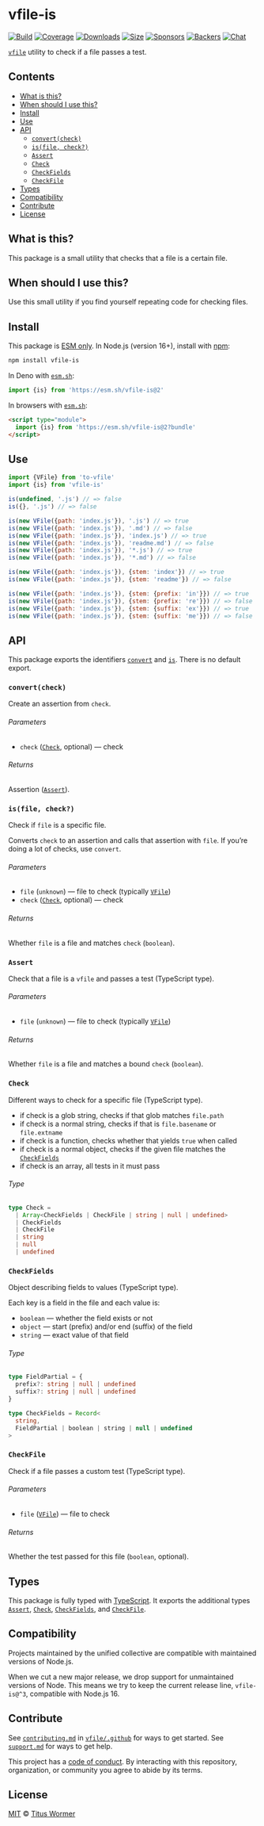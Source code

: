 # vfile-is

[![Build][build-badge]][build]
[![Coverage][coverage-badge]][coverage]
[![Downloads][downloads-badge]][downloads]
[![Size][size-badge]][size]
[![Sponsors][sponsors-badge]][collective]
[![Backers][backers-badge]][collective]
[![Chat][chat-badge]][chat]

[`vfile`][vfile] utility to check if a file passes a test.

## Contents

*   [What is this?](#what-is-this)
*   [When should I use this?](#when-should-i-use-this)
*   [Install](#install)
*   [Use](#use)
*   [API](#api)
    *   [`convert(check)`](#convertcheck)
    *   [`is(file, check?)`](#isfile-check)
    *   [`Assert`](#assert)
    *   [`Check`](#check)
    *   [`CheckFields`](#checkfields)
    *   [`CheckFile`](#checkfile)
*   [Types](#types)
*   [Compatibility](#compatibility)
*   [Contribute](#contribute)
*   [License](#license)

## What is this?

This package is a small utility that checks that a file is a certain file.

## When should I use this?

Use this small utility if you find yourself repeating code for checking files.

## Install

This package is [ESM only][esm].
In Node.js (version 16+), install with [npm][]:

```sh
npm install vfile-is
```

In Deno with [`esm.sh`][esmsh]:

```js
import {is} from 'https://esm.sh/vfile-is@2'
```

In browsers with [`esm.sh`][esmsh]:

```html
<script type="module">
  import {is} from 'https://esm.sh/vfile-is@2?bundle'
</script>
```

## Use

```js
import {VFile} from 'to-vfile'
import {is} from 'vfile-is'

is(undefined, '.js') // => false
is({}, '.js') // => false

is(new VFile({path: 'index.js'}), '.js') // => true
is(new VFile({path: 'index.js'}), '.md') // => false
is(new VFile({path: 'index.js'}), 'index.js') // => true
is(new VFile({path: 'index.js'}), 'readme.md') // => false
is(new VFile({path: 'index.js'}), '*.js') // => true
is(new VFile({path: 'index.js'}), '*.md') // => false

is(new VFile({path: 'index.js'}), {stem: 'index'}) // => true
is(new VFile({path: 'index.js'}), {stem: 'readme'}) // => false

is(new VFile({path: 'index.js'}), {stem: {prefix: 'in'}}) // => true
is(new VFile({path: 'index.js'}), {stem: {prefix: 're'}}) // => false
is(new VFile({path: 'index.js'}), {stem: {suffix: 'ex'}}) // => true
is(new VFile({path: 'index.js'}), {stem: {suffix: 'me'}}) // => false
```

## API

This package exports the identifiers [`convert`][api-convert] and
[`is`][api-is].
There is no default export.

### `convert(check)`

Create an assertion from `check`.

###### Parameters

*   `check` ([`Check`][api-check], optional)
    — check

###### Returns

Assertion ([`Assert`][api-assert]).

### `is(file, check?)`

Check if `file` is a specific file.

Converts `check` to an assertion and calls that assertion with `file`.
If you’re doing a lot of checks, use `convert`.

###### Parameters

*   `file` (`unknown`)
    — file to check (typically [`VFile`][vfile])
*   `check` ([`Check`][api-check], optional)
    — check

###### Returns

Whether `file` is a file and matches `check` (`boolean`).

### `Assert`

Check that a file is a `vfile` and passes a test (TypeScript type).

###### Parameters

*   `file` (`unknown`)
    — file to check (typically [`VFile`][vfile])

###### Returns

Whether `file` is a file and matches a bound `check` (`boolean`).

### `Check`

Different ways to check for a specific file (TypeScript type).

*   if check is a glob string, checks if that glob matches `file.path`
*   if check is a normal string, checks if that is `file.basename` or
    `file.extname`
*   if check is a function, checks whether that yields `true` when called
*   if check is a normal object, checks if the given file matches the
    [`CheckFields`][api-check-fields]
*   if check is an array, all tests in it must pass

###### Type

```ts
type Check =
  | Array<CheckFields | CheckFile | string | null | undefined>
  | CheckFields
  | CheckFile
  | string
  | null
  | undefined
```

### `CheckFields`

Object describing fields to values (TypeScript type).

Each key is a field in the file and each value is:

*   `boolean` — whether the field exists or not
*   `object` — start (prefix) and/or end (suffix) of the field
*   `string` — exact value of that field

###### Type

```ts
type FieldPartial = {
  prefix?: string | null | undefined
  suffix?: string | null | undefined
}

type CheckFields = Record<
  string,
  FieldPartial | boolean | string | null | undefined
>
```

### `CheckFile`

Check if a file passes a custom test (TypeScript type).

###### Parameters

*   `file` ([`VFile`][vfile])
    — file to check

###### Returns

Whether the test passed for this file (`boolean`, optional).

## Types

This package is fully typed with [TypeScript][].
It exports the additional types [`Assert`][api-assert], [`Check`][api-check],
[`CheckFields`][api-check-fields], and [`CheckFile`][api-check-file].

## Compatibility

Projects maintained by the unified collective are compatible with maintained
versions of Node.js.

When we cut a new major release, we drop support for unmaintained versions of
Node.
This means we try to keep the current release line, `vfile-is@^3`, compatible
with Node.js 16.

## Contribute

See [`contributing.md`][contributing] in [`vfile/.github`][health] for ways to
get started.
See [`support.md`][support] for ways to get help.

This project has a [code of conduct][coc].
By interacting with this repository, organization, or community you agree to
abide by its terms.

## License

[MIT][license] © [Titus Wormer][author]

<!-- Definitions -->

[build-badge]: https://github.com/vfile/vfile-is/workflows/main/badge.svg

[build]: https://github.com/vfile/vfile-is/actions

[coverage-badge]: https://img.shields.io/codecov/c/github/vfile/vfile-is.svg

[coverage]: https://codecov.io/github/vfile/vfile-is

[downloads-badge]: https://img.shields.io/npm/dm/vfile-is.svg

[downloads]: https://www.npmjs.com/package/vfile-is

[size-badge]: https://img.shields.io/badge/dynamic/json?label=minzipped%20size&query=$.size.compressedSize&url=https://deno.bundlejs.com/?q=vfile-is

[size]: https://bundlejs.com/?q=vfile-is

[sponsors-badge]: https://opencollective.com/unified/sponsors/badge.svg

[backers-badge]: https://opencollective.com/unified/backers/badge.svg

[collective]: https://opencollective.com/unified

[chat-badge]: https://img.shields.io/badge/chat-discussions-success.svg

[chat]: https://github.com/vfile/vfile/discussions

[npm]: https://docs.npmjs.com/cli/install

[esm]: https://gist.github.com/sindresorhus/a39789f98801d908bbc7ff3ecc99d99c

[esmsh]: https://esm.sh

[typescript]: https://www.typescriptlang.org

[contributing]: https://github.com/vfile/.github/blob/main/contributing.md

[support]: https://github.com/vfile/.github/blob/main/support.md

[health]: https://github.com/vfile/.github

[coc]: https://github.com/vfile/.github/blob/main/code-of-conduct.md

[license]: license

[author]: https://wooorm.com

[vfile]: https://github.com/vfile/vfile

[api-convert]: #convertcheck

[api-is]: #isfile-check

[api-assert]: #assert

[api-check]: #check

[api-check-fields]: #checkfields

[api-check-file]: #checkfile
